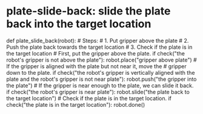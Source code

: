 # plate-slide-back: slide the plate back into the target location
def plate_slide_back(robot):
    # Steps:
    #  1. Put gripper above the plate
    #  2. Push the plate back towards the target location
    #  3. Check if the plate is in the target location
    # First, put the gripper above the plate.
    if check("the robot's gripper is not above the plate"):
        robot.place("gripper above plate")
    # If the gripper is aligned with the plate but not near it, move the
    # gripper down to the plate.
    if check("the robot's gripper is vertically aligned with the plate and the robot's gripper is not near plate"):
        robot.push("the gripper into the plate")
    # If the gripper is near enough to the plate, we can slide it back.
    if check("the robot's gripper is near plate"):
        robot.slide("the plate back to the target location")
    # Check if the plate is in the target location.
    if check("the plate is in the target location"):
        robot.done()